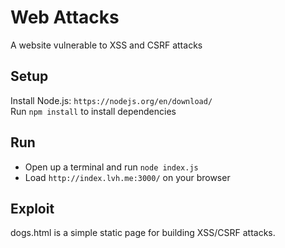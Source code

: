 # Web Attacks

A website vulnerable to XSS and CSRF attacks

## Setup

Install Node.js: `https://nodejs.org/en/download/`  
Run `npm install` to install dependencies

## Run

- Open up a terminal and run `node index.js`
- Load `http://index.lvh.me:3000/` on your browser

## Exploit

dogs.html is a simple static page for building XSS/CSRF attacks.
